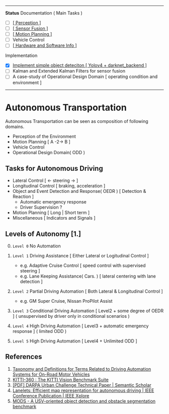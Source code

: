 ***

**Status**
Documentation ( Main Tasks )
- [ ] [[ Perception ]](https://github.com/Mnpr/Autonomous-Transportation/tree/master/perception)
- [ ] [[ Sensor Fusion ]](https://github.com/Mnpr/Autonomous-Transportation/tree/master/sensor_fusion)
- [ ] [[ Motion Planning ]](https://github.com/Mnpr/Autonomous-Transportation/tree/master/motion_planning)
- [ ] Vehicle Control
- [ ] [[ Hardware and Software Info ]](https://github.com/Mnpr/Autonomous-Transportation/tree/master/hard_soft_ware)

Implementation

- [x] [Implement simple object deteciton [ Yolov4 + darknet_backend ]](https://github.com/Mnpr/Autonomous-Transportation/tree/master/implementation/perception/object_detection)
- [ ] Kalman and Extended Kalman Filters for sensor fusion
- [ ] A case-study of Operational Design Domain [ operating condition and environment ]

***

# Autonomous Transportation

Autonomous Transportation can be seen as composition of following domains.

- Perception of the Environment
- Motion Planning [ A -2-> B ]
- Vehicle Control
- Operational Design Domain( ODD ) 

## Tasks for Autonomous Driving

- Lateral Control [ <- steering -> ]
- Longitudinal Control [ braking, acceleration ]
- Object and Event Detection and Response( OEDR ) [ Detection & Reaction ]
  - Automatic emergency response
  - Driver Supervision ?
- Motion Planning [ Long | Short term ]
- Miscellaneous [ Indicators and Signals ]

## Levels of Autonomy [1.]

0. `Level 0` No Automation

1. `Level 1` Driving Assistance [ Either Lateral or Logitudinal Control ]
   
   - e.g. Adaptive Cruise Control [ speed control with supervised steering ]
   - e.g. Lane Keeping Assistance( Cars. ) [ lateral centering with lane detection ]

2. `Level 2` Partial Driving Automation  [ Both Lateral & Longitudinal Control ]
   
   - e.g. GM Super Cruise, Nissan ProPilot Assist

3. `Level 3` Conditional Driving Automation [ Level2 + some degree of OEDR ] ( unsupervised by driver only in conditional scenarios ) 

4. `Level 4` High Driving Automation [ Level3 + automatic emergency response ] ( limited ODD )

5. `Level 5` High Driving Automation [ Level4 + Unlimited ODD ]

## References

1. [Taxonomy and Definitions for Terms Related to Driving Automation Systems for On-Road Motor Vehicles ](https://www.sae.org/standards/content/j3016_202104/)
2. [KITTI-360 : The KITTI Vision Benchmark Suite ](http://www.cvlibs.net/datasets/kitti/)
3. [[PDF] DARPA Urban Challenge Technical Paper | Semantic Scholar](https://www.semanticscholar.org/paper/DARPA-Urban-Challenge-Technical-Paper-Reinholtz-Alberi/c10acd8c64790f7d040ea6f01d7b26b1d9a442db?p2df)
4. [Lanelets: Efficient map representation for autonomous driving | IEEE Conference Publication | IEEE Xplore](https://ieeexplore.ieee.org/abstract/document/6856487)
5. [MODS - A USV-oriented object detection and obstacle segmentation benchmark](https://arxiv.org/pdf/2105.02359.pdf)
